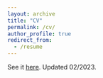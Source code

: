 ```yaml
---
layout: archive
title: "CV"
permalink: /cv/
author_profile: true
redirect_from:
  - /resume
---
```


See it <u><a href="https://gabrieltwallin.github.io/files/CV_Wallin.pdf">here</a></u>. Updated 02/2023.
<br/>
